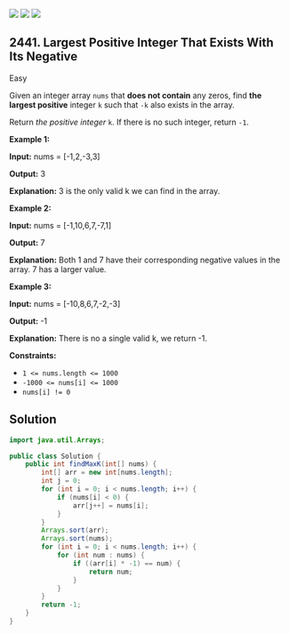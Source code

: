 [![](https://img.shields.io/github/stars/javadev/LeetCode-in-Java?label=Stars&style=flat-square)](https://github.com/javadev/LeetCode-in-Java)
[![](https://img.shields.io/github/forks/javadev/LeetCode-in-Java?label=Fork%20me%20on%20GitHub%20&style=flat-square)](https://github.com/javadev/LeetCode-in-Java/fork)
[![](https://img.shields.io/badge/-LeetCode%20in%20Kotlin-blue?style=flat-square)](https://github.com/javadev/LeetCode-in-Kotlin)

## 2441\. Largest Positive Integer That Exists With Its Negative

Easy

Given an integer array `nums` that **does not contain** any zeros, find **the largest positive** integer `k` such that `-k` also exists in the array.

Return _the positive integer_ `k`. If there is no such integer, return `-1`.

**Example 1:**

**Input:** nums = [-1,2,-3,3]

**Output:** 3

**Explanation:** 3 is the only valid k we can find in the array.

**Example 2:**

**Input:** nums = [-1,10,6,7,-7,1]

**Output:** 7

**Explanation:** Both 1 and 7 have their corresponding negative values in the array. 7 has a larger value.

**Example 3:**

**Input:** nums = [-10,8,6,7,-2,-3]

**Output:** -1

**Explanation:** There is no a single valid k, we return -1.

**Constraints:**

*   `1 <= nums.length <= 1000`
*   `-1000 <= nums[i] <= 1000`
*   `nums[i] != 0`

## Solution

```java
import java.util.Arrays;

public class Solution {
    public int findMaxK(int[] nums) {
        int[] arr = new int[nums.length];
        int j = 0;
        for (int i = 0; i < nums.length; i++) {
            if (nums[i] < 0) {
                arr[j++] = nums[i];
            }
        }
        Arrays.sort(arr);
        Arrays.sort(nums);
        for (int i = 0; i < nums.length; i++) {
            for (int num : nums) {
                if ((arr[i] * -1) == num) {
                    return num;
                }
            }
        }
        return -1;
    }
}
```